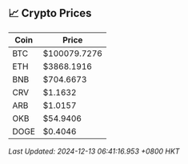 ## 📈 Crypto Prices

| Coin | Price |
| ---- | ----- |
| BTC | $100079.7276 |
| ETH | $3868.1916 |
| BNB | $704.6673 |
| CRV | $1.1632 |
| ARB | $1.0157 |
| OKB | $54.9406 |
| DOGE | $0.4046 |

_Last Updated: 2024-12-13 06:41:16.953 +0800 HKT_